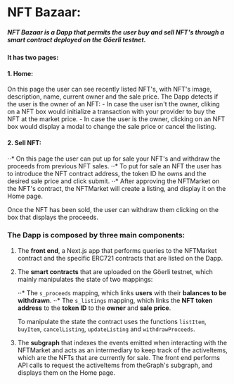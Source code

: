 # NFT Bazaar:

##### NFT Bazaar is a Dapp that permits the user **buy** and **sell** NFT's through a smart contract deployed on the **Göerli testnet**.

**It has two pages:**

#### 1. Home:
   On this page the user can see recently listed NFT's, with NFT's image, description, name, current owner and the sale price.
    The Dapp detects if the user is the owner of an NFT:
      - In case the user isn't the owner, cliking on a NFT box would initialize a transaction with your provider to buy the NFT at the market price.
      - In case the user is the owner, clicking on an NFT box would display a modal to change the sale price or cancel the listing.

#### 2. Sell NFT:
  ⋅⋅* On this page the user can put up for sale your NFT's and withdraw the proceeds from previous NFT sales.
  ⋅⋅* To put for sale an NFT the user has to introduce the NFT contract address, the token ID he owns and the desired sale price and click submit.
  ⋅⋅* After approving the NFTMarket on the NFT's contract, the NFTMarket will create a listing, and display it on the Home page.

   Once the NFT has been sold, the user can withdraw them clicking on the box that displays the proceeds.

### The Dapp is composed by three main components:

1. The **front end**, a Next.js app that performs queries to the NFTMarket contract and the specific ERC721 contracts that are listed on the Dapp.

2. The **smart contracts** that are uploaded on the Göerli testnet, which mainly manipulates the state of two mappings:

    ⋅⋅* The `s_proceeds` mapping, which links **users** with their **balances to be withdrawn**.
    ⋅⋅* The `s_listings` mapping, which links the **NFT token address** to the **token ID** to the **owner** and **sale price**.

    To manipulate the state the contract uses the functions `listItem`, `buyItem`, `cancelListing`, `updateListing` and `withdrawProceeds`.

3. The **subgraph** that indexes the events emitted when interacting with the NFTMarket and acts as an intermediary to keep track of the activeItems, which are the NFTs that are currently for sale. The front end performs API calls to request the activeItems from theGraph's subgraph, and displays them on the Home page.
